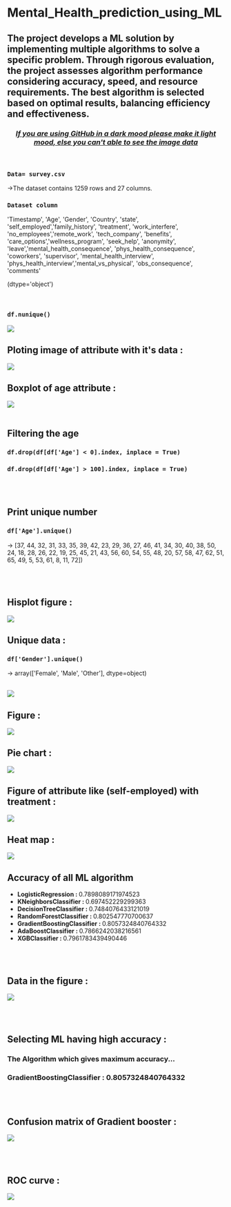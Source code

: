 # Mental_Health_prediction_using_ML
The project develops a ML solution by implementing multiple algorithms to solve a specific problem. Through rigorous evaluation, the project assesses algorithm performance considering accuracy, speed, and resource requirements. The best algorithm is selected based on optimal results, balancing efficiency and effectiveness.
---
<U><h3 align="center" >***If you are using GitHub in  a dark mood please make it light mood, else you can't able to see the image data***</h3></U>
<br>

### `Data= survey.csv`

<p>->The dataset contains 1259 rows and 27 columns.</p>

### `Dataset column`

<p>'Timestamp', 'Age', 'Gender', 'Country', 'state', 'self_employed','family_history', 'treatment', 'work_interfere', 'no_employees','remote_work', 'tech_company', 'benefits', 'care_options','wellness_program', 'seek_help', 'anonymity', 'leave','mental_health_consequence', 'phys_health_consequence', 'coworkers',
 'supervisor', 'mental_health_interview', 'phys_health_interview','mental_vs_physical', 'obs_consequence', 'comments'</p>
 <p>(dtype='object')</p><br>

### `df.nunique()`
<img  src="upload/unique.png">



## Ploting image of attribute with it's data :
<img src="upload/self_employed.png"><br>
       
## Boxplot of age attribute :

<img src="upload/plot_image.png">

<br>
<br>

## Filtering the age

### `df.drop(df[df['Age'] < 0].index, inplace = True)`
### `df.drop(df[df['Age'] > 100].index, inplace = True)`

<br>
<br>

## Print unique number
 
### `df['Age'].unique()`
 
->   [37, 44, 32, 31, 33, 35, 39, 42, 23, 29, 36, 27, 46, 41, 34, 30, 40, 38, 50, 24, 18, 28, 26, 22, 19, 25, 45, 21, 43, 56, 60, 54, 55, 48, 20, 57, 58, 47, 62, 51, 65, 49,  5, 53, 61,  8, 11, 72])

<br>
<br>

## Hisplot figure :
<img src="upload/bar_image.png"><br>

## Unique data :
### `df['Gender'].unique()`
-> array(['Female', 'Male', 'Other'], dtype=object)<br>

<br>
<img src="upload/gender_data.png"><br>

## Figure :
<img src="upload/gender.png"><br>

## Pie chart :
<img src="upload/pie_chart.png"><br>

## Figure of attribute like (self-employed) with treatment :
<img src="upload/self_employed_seeking_treatment.png"><br>

## Heat map :
<img src="upload/heatmap.png"><br>

## Accuracy of all ML algorithm
 <ul>
  <li><b>LogisticRegression : </b> 0.7898089171974523<br></li>
  <li><b>KNeighborsClassifier : </b> 0.697452229299363<br></li>
  <li><b>DecisionTreeClassifier : </b> 0.7484076433121019<br></li>
  <li><b>RandomForestClassifier : </b> 0.802547770700637<br></li>
  <li><b>GradientBoostingClassifier : </b> 0.8057324840764332<br></li>
  <li><b>AdaBoostClassifier : </b> 0.7866242038216561<br></li>
  <li><b>XGBClassifier : </b> 0.7961783439490446<br></li>
 </ul>
 
<br>
<br>

## Data in the figure :
<img src="upload/plotting_the_model_accuracies.png"><br>

<br>
<br>

## Selecting ML having high accuracy :

### The Algorithm which gives maximum accuracy...<br>
### <b>GradientBoostingClassifier : 0.8057324840764332</b>

<br>
<br>

## Confusion matrix of Gradient booster :
<img src="upload/confusion_matrix.png"><br>

<br>
<br>

## ROC curve :
<img src="upload/roc_curve.png">
